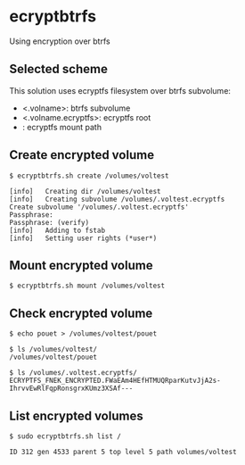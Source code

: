 # ecryptbtrfs #
Using encryption over btrfs

## Selected scheme ##
This solution uses ecryptfs filesystem over btrfs subvolume:
  * <.volname>: btrfs subvolume
  * <.volname.ecryptfs>: ecryptfs root
  * <volname>: ecryptfs mount path

## Create encrypted volume ##
`$ ecryptbtrfs.sh create /volumes/voltest`
```
[info]	 Creating dir /volumes/voltest
[info]	 Creating subvolume /volumes/.voltest.ecryptfs
Create subvolume '/volumes/.voltest.ecryptfs'
Passphrase:
Passphrase: (verify)
[info]	 Adding to fstab
[info]	 Setting user rights (*user*)
```

## Mount encrypted volume ##
`$ ecryptbtrfs.sh mount /volumes/voltest`

## Check encrypted volume ##
```
$ echo pouet > /volumes/voltest/pouet

$ ls /volumes/voltest/
/volumes/voltest/pouet

$ ls /volumes/.voltest.ecryptfs/
ECRYPTFS_FNEK_ENCRYPTED.FWaEAm4HEfHTMUQRparKutvJjA2s-IhrvvEwRlFqpRonsgrxKUmz3XSAf---
```

## List encrypted volumes ##
`$ sudo ecryptbtrfs.sh list /`
```
ID 312 gen 4533 parent 5 top level 5 path volumes/voltest
```
